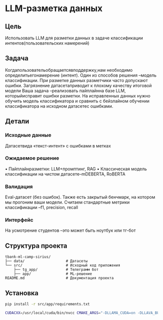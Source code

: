# LLM-разметка данных

## Цель
Использовать LLM для разметки данных в задаче классификации интентов(пользовательских 
намерений)

## Задача
Когдапользовательобращаетсявподдержку,нам необходимо определитьегонамерение (интент). Один из способов решения –модель классификации.
При разметке данных разметчики часто допускают ошибки. Загрязнение датасетаприводит к плохому качеству итоговой модели
Ваша задача –реализовать пайплайнна базе LLM, которыйисправит ошибки разметки. На исправленных данных нужно обучить модель классификатора и сравнить с бейзлайном обучении классификатора на исходном датасетес ошибками.


## Детали

### Исходные данные
Датасетвида «текст-интент» с ошибками в метках

### Ожидаемое решение
 • Пайплайнразметки: LLM+промптинг, RAG
 • Классическая модель классификации на чистом датасете–mDEBERTA, RoBERTA

### Валидация
Eval-датасет (без ошибок). Также есть закрытый бенчмарк, на котором мы прогоним ваши модели. 
Считаем стандартные метрики классификации –f1, precision, recall

### Интерфейс
 На усмотрение студентов –это может быть ноутбук или тг-бот

## Структура проекта
```
tbank-ml-camp-sirius/
├── data/                   # Датасеты
└── src/                    # Исходный код приложения
    ├── tg_app/             # Телеграмм бот
    ├── app/                # ML-решение 
README.md                   # Документация проекта
```
## Установка
```bash
pip install -r src/app/requirements.txt

CUDACXX=/usr/local/cuda/bin/nvcc CMAKE_ARGS="-DLLAMA_CUDA=on -DLLAVA_BUILD=off" FORCE_CMAKE=1 pip install llama-cpp-python --no-cache-dir
```
